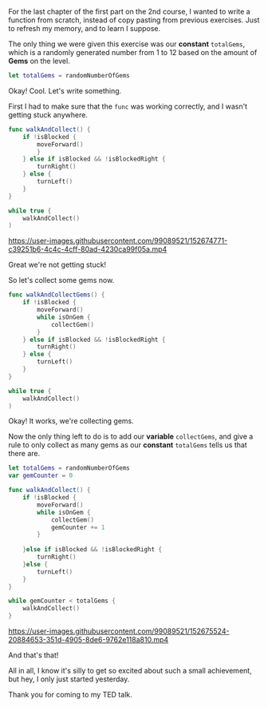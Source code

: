 For the last chapter of the first part on the 2nd course, I wanted to write a function from scratch, instead of copy pasting from previous exercises.
Just to refresh my memory, and to learn I suppose.

The only thing we were given this exercise was our **constant** `totalGems`, which is a randomly generated number from 1 to 12 based on the amount of 
**Gems** on the level.

```swift
let totalGems = randomNumberOfGems
```

Okay! Cool. Let's write something.

First I had to make sure that the `func` was working correctly, and I wasn't getting stuck anywhere.

```Swift
func walkAndCollect() {
    if !isBlocked {
        moveForward()
        }
    } else if isBlocked && !isBlockedRight {
        turnRight()
    } else {
        turnLeft()
    }
}

while true {
    walkAndCollect()
)
```
https://user-images.githubusercontent.com/99089521/152674771-c39251b6-4c4c-4cff-80ad-4230ca99f05a.mp4

Great we're not getting stuck!

So let's collect some gems now.

```swift
func walkAndCollectGems() {
    if !isBlocked {
        moveForward()
        while isOnGem {
            collectGem()
        }
    } else if isBlocked && !isBlockedRight {
        turnRight()
    } else {
        turnLeft()
    }
}

while true {
    walkAndCollect()
)
```

Okay! It works, we're collecting gems.

Now the only thing left to do is to add our **variable** `collectGems`, and give a rule to only collect as many gems as our **constant** `totalGems` tells
us that there are.

```swift
let totalGems = randomNumberOfGems
var gemCounter = 0

func walkAndCollect() {
    if !isBlocked {
        moveForward()
        while isOnGem {
            collectGem()
            gemCounter += 1
        }
        
    }else if isBlocked && !isBlockedRight {
        turnRight()
    }else {
        turnLeft()
    }
}

while gemCounter < totalGems {
    walkAndCollect()
}
```
https://user-images.githubusercontent.com/99089521/152675524-20884653-351d-4905-8de6-9762e118a810.mp4

And that's that!

All in all, I know it's silly to get so excited about such a small achievement, but hey, I only just started yesterday. 

Thank you for coming to my TED talk.
